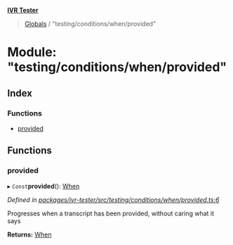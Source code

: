 **[IVR Tester](../README.md)**

> [Globals](../README.md) / "testing/conditions/when/provided"

# Module: "testing/conditions/when/provided"

## Index

### Functions

* [provided](_testing_conditions_when_provided_.md#provided)

## Functions

### provided

▸ `Const`**provided**(): [When](_testing_conditions_when_when_.md#when)

*Defined in [packages/ivr-tester/src/testing/conditions/when/provided.ts:6](https://github.com/SketchingDev/ivr-tester/blob/3b9838d/packages/ivr-tester/src/testing/conditions/when/provided.ts#L6)*

Progresses when a transcript has been provided, without caring what it says

**Returns:** [When](_testing_conditions_when_when_.md#when)
